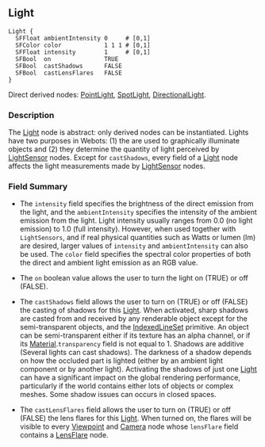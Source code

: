 ## Light

```
Light {
  SFFloat ambientIntensity 0     # [0,1]
  SFColor color            1 1 1 # [0,1]
  SFFloat intensity        1     # [0,1]
  SFBool  on               TRUE
  SFBool  castShadows      FALSE
  SFBool  castLensFlares   FALSE
}
```

Direct derived nodes: [PointLight](pointlight.md), [SpotLight](spotlight.md), [DirectionalLight](directionallight.md).

### Description

The [Light](#light) node is abstract: only derived nodes can be instantiated.
Lights have two purposes in Webots: (1) the are used to graphically illuminate objects and (2) they determine the quantity of light perceived by [LightSensor](lightsensor.md) nodes.
Except for `castShadows`, every field of a [Light](#light) node affects the light measurements made by [LightSensor](lightsensor.md) nodes.

### Field Summary

- The `intensity` field specifies the brightness of the direct emission from the
light, and the `ambientIntensity` specifies the intensity of the ambient
emission from the light. Light intensity usually ranges from 0.0 (no light
emission) to 1.0 (full intensity). However, when used together with
`LightSensors`, and if real physical quantities such as Watts or lumen (lm) are
desired, larger values of `intensity` and `ambientIntensity` can also be used.
The `color` field specifies the spectral color properties of both the direct and
ambient light emission as an RGB value.

- The `on` boolean value allows the user to turn the light on (TRUE) or off
(FALSE).

- The `castShadows` field allows the user to turn on (TRUE) or off (FALSE) the
casting of shadows for this [Light](#light). When activated, sharp shadows are
casted from and received by any renderable object except for the
semi-transparent objects, and the [IndexedLineSet](indexedlineset.md) primitive.
An object can be semi-transparent either if its texture has an alpha channel, or
if its [Material](material.md).`transparency` field is not equal to 1. Shadows
are additive (Several lights can cast shadows). The darkness of a shadow depends
on how the occluded part is lighted (either by an ambient light component or by
another light). Activating the shadows of just one [Light](#light) can have a
significant impact on the global rendering performance, particularly if the
world contains either lots of objects or complex meshes. Some shadow issues can
occurs in closed spaces.

- The `castLensFlares` field allows the user to turn on (TRUE) or off (FALSE)
the lens flares for this [Light](light.md). When turned on, the flares will be visible to
every [Viewpoint](viewpoint.md) and [Camera](camera.md) node whose `lensFlare` field
contains a [LensFlare](lensflare.md) node.
